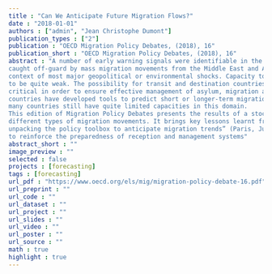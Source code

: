 ```yaml
---
title : "Can We Anticipate Future Migration Flows?"
date : "2018-01-01"
authors : ["admin", "Jean Christophe Dumont"]
publication_types : ["2"]
publication : "OECD Migration Policy Debates, (2018), 16"
publication_short : "OECD Migration Policy Debates, (2018), 16"
abstract : "A number of early warning signals were identifiable in the years prior to the 2015/16 refugee surge in Europe, yet the world was
caught off-guard by mass migration movements from the Middle East and Africa. In the past, this has also been the case in the
context of most major geopolitical or environmental shocks. Capacity to anticipate all but directly-regulated migration flows appears
to be quite weak. The possibility for transit and destination countries to anticipate both forced and legal migration flows is however
critical in order to ensure effective management of asylum, migration and integration systems. Recently, some OECD and EU
countries have developed tools to predict short or longer-term migration trends or to assess migration uncertainties and risks, but
many countries still have quite limited capacities in this domain.
This edition of Migration Policy Debates presents the results of a stock-taking exercise of existing practices for better anticipating
different types of migration movements. It brings key lessons learnt from the joint EASO-OECD conference “From panic to planning:
unpacking the policy toolbox to anticipate migration trends” (Paris, June 2016) and presents lessons for improving information systems
to reinforce the preparedness of reception and management systems"
abstract_short : ""
image_preview : ""
selected : false
projects : [forecasting]
tags : [forecasting]
url_pdf : "https://www.oecd.org/els/mig/migration-policy-debate-16.pdf"
url_preprint : ""
url_code : ""
url_dataset : ""
url_project : ""
url_slides : ""
url_video : ""
url_poster : ""
url_source : ""
math : true
highlight : true
---
```


